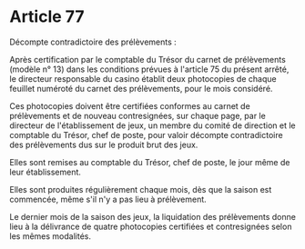 # Article 77

Décompte contradictoire des prélèvements :

Après certification par le comptable du Trésor du carnet de prélèvements (modèle n° 13) dans les conditions prévues à l'article 75 du présent arrêté, le directeur responsable du casino établit deux photocopies de chaque feuillet numéroté du carnet des prélèvements, pour le mois considéré.

Ces photocopies doivent être certifiées conformes au carnet de prélèvements et de nouveau contresignées, sur chaque page, par le directeur de l'établissement de jeux, un membre du comité de direction et le comptable du Trésor, chef de poste, pour valoir décompte contradictoire des prélèvements dus sur le produit brut des jeux.

Elles sont remises au comptable du Trésor, chef de poste, le jour même de leur établissement.

Elles sont produites régulièrement chaque mois, dès que la saison est commencée, même s'il n'y a pas lieu à prélèvement.

Le dernier mois de la saison des jeux, la liquidation des prélèvements donne lieu à la délivrance de quatre photocopies certifiées et contresignées selon les mêmes modalités.
